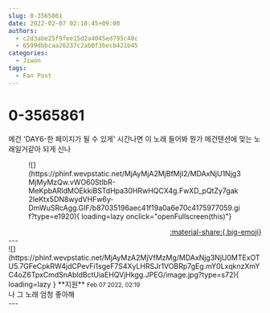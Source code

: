 ```yaml
---
slug: 0-3565861
date: 2022-02-07 02:18:45+09:00
authors:
  - c2d3abe25f9fee15d2a4045ed795c40c
  - 6599dbbcaa26237c2ab0f3becb421b45
categories:
  - Jiwon
tags:
  - Fan Post
---
```


# 0-3565861

<div class="post-container" markdown="1">
<div class="content-container md-sidebar__scrollwrap" markdown="1">

메건 'DAY6-한 페이지가 될 수 있게' 시간나면 이 노래 들어봐 뭔가 메건텐션에 맞는 노래일거같아 되게 신나
<figure markdown="1">
![](https://phinf.wevpstatic.net/MjAyMjA2MjBfMjI2/MDAxNjU1Njg3MjMyMzQw.vWO60StlbR-MeKpbARldMOEkkiBSTdHpa30HRwHQCX4g.FwXD_pQtZy7gak2IeKtx5DN8wydVHFw6y-DmWuSRcAgg.GIF/b87035196aec41f19a0a6e70c4175977059.gif?type=e1920){ loading=lazy onclick="openFullscreen(this)"}
</figure>


</div>
</div>

<div style="text-align: right;" markdown="1">
<a href="https://weverse.io/fromis9/fanpost/0-3565861" style="text-align: right;">:material-share:{.big-emoji}</a>
</div>
---

<div class="comments-container md-sidebar__scrollwrap" markdown="1">
<div class="comment" markdown="1">
<div class='id-container' markdown="1">
![](https://phinf.wevpstatic.net/MjAyMzA2MjVfMzMg/MDAxNjg3NjU0MTExOTU5.7GFeCpkRW4jdCPevFi1sgeF7S4XyLHRSJr1VOBRp7gEg.mY0LxqknzXmYC4oZ6TpxCmdSnAbldBctUiaEHQVjHkgg.JPEG/image.jpg?type=s72){ loading=lazy }
**<span class="artist">지원</span>** <small>Feb 07 2022, 02:19</small><br>
</div>
<div class='comment-body' markdown="1">
나 그 노래 엄청 좋아해 
</div>
</div>
</div>
---
